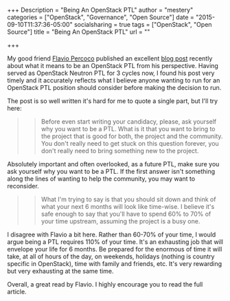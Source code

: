 +++
Description = "Being An OpenStack PTL"
author = "mestery"
categories = ["OpenStack", "Governance", "Open Source"]
date = "2015-09-10T11:37:36-05:00"
socialsharing = true
tags = ["OpenStack", "Open Source"]
title = "Being An OpenStack PTL"
url = ""

+++

My good friend [Flavio Percoco][1] published an excellent
[blog post][2] recently about what it means to be an OpenStack PTL from
his perspective. Having served as OpenStack Neutron PTL for 3 cycles now, I
found his post very timely and it accurately reflects what I believe
anyone wanting to run for an OpenStack PTL position should consider before
making the decision to run.

The post is so well written it's hard for me to quote a single part, but
I'll try here:

>> Before even start writing your candidacy, please, ask yourself why you
>> want to be a PTL. What is it that you want to bring to the project that
>> is good for both, the project and the community. You don't really need
>> to get stuck on this question forever, you don't really need to bring
>> something new to the project.

Absolutely important and often overlooked, as a future PTL, make sure you ask
yourself why you want to be a PTL. If the first answer isn't something along
the lines of wanting to help the community, you may want to reconsider.

>> What I'm trying to say is that you should sit down and think of what your
>> next 6 months will look like time-wise. I believe it's safe enough to say
>> that you'll have to spend 60% to 70% of your time upstream, assuming the
>> project is a busy one.

I disagree with Flavio a bit here. Rather than 60-70% of your time, I would
argue being a PTL requires 110% of your time. It's an exhausting job that will
envelope your life for 6 months. Be prepared for the enormous of time it will
take, at all of hours of the day, on weekends, holidays (nothing is country
specific in OpenStack), time with family and friends, etc. It's very rewarding
but very exhausting at the same time.

Overall, a great read by Flavio. I highly encourage you to read the full article.

[1]: https://twitter.com/flaper87
[2]: http://blog.flaper87.org/post/something-about-being-a-ptl/
